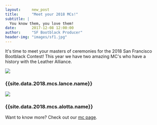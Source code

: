 ```yaml
---
layout:     new_post
title:      "Meet your 2018 MCs!"
subtitle: |
  You know them, you love them!
date:       2017-12-08 12:00:00
author:     "SF Bootblack Producer"
header-img: "images/sf1.jpg"
---
```


It's time to meet your masters of ceremonies for the 2018 San Francisco Bootblack Contest!
This year we have two amazing MC's who have a history with the Leather Alliance.


<div class="row">
  <div class="col-6 text-center">
    <img class="img-fluid" src="{{site.data.2018.mcs.lance.photo}}"/>
    <h3> {{site.data.2018.mcs.lance.name}} </h3>
  </div>
  <div class="col-6 text-center">
    <img class="img-fluid" src="{{site.data.2018.mcs.alotta.photo}}"/>
    <h3> {{site.data.2018.mcs.alotta.name}}  </h3>
  </div>
</div>

<p class="vspace2">
  Want to know more? Check out our <a href="/2018/mcs"> mc page</a>.
</p>
